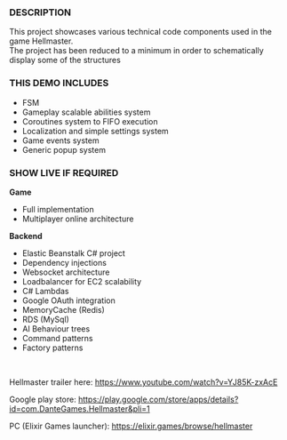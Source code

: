 <b><H3>DESCRIPTION</H3></b>

This project showcases various technical code components used in the game Hellmaster.<br>
The project has been reduced to a minimum in order to schematically display some of the structures

<b><H3>THIS DEMO INCLUDES</H3></b>
- FSM
- Gameplay scalable abilities system
- Coroutines system to FIFO execution
- Localization and simple settings system
- Game events system
- Generic popup system
  
<b><H3>SHOW LIVE IF REQUIRED</H3></b>

<b>Game</b>
- Full implementation
- Multiplayer online architecture

<b>Backend</b>
- Elastic Beanstalk C# project
- Dependency injections
- Websocket architecture
- Loadbalancer for EC2 scalability
- C# Lambdas
- Google OAuth integration
- MemoryCache (Redis)
- RDS (MySql)
- AI Behaviour trees
- Command patterns
- Factory patterns

<br>

Hellmaster trailer here: https://www.youtube.com/watch?v=YJ85K-zxAcE

Google play store: https://play.google.com/store/apps/details?id=com.DanteGames.Hellmaster&pli=1

PC (Elixir Games launcher): https://elixir.games/browse/hellmaster

